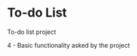 # To-do List

To-do list project

<!-- 1 - Basic rendering all projects - CHECKED -->
<!-- 2 - lista projects tasks and tasks steps CHECKED -->

<!-- 3 - Basic styling -->

4 - Basic functionality asked by the project

